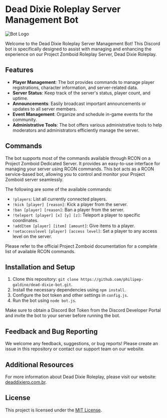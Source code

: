 # Dead Dixie Roleplay Server Management Bot

![Bot Logo](https://media.discordapp.net/attachments/1081222195763748885/1099838279337136259/image.png?width=1203&height=662)

Welcome to the Dead Dixie Roleplay Server Management Bot! This Discord bot is specifically designed to assist with managing and enhancing the experience on our Project Zomboid Roleplay Server, Dead Dixie Roleplay.

## Features

- **Player Management**: The bot provides commands to manage player registrations, character information, and server-related data.
- **Server Status**: Keep track of the server's status, player count, and uptime.
- **Announcements**: Easily broadcast important announcements or updates to all server members.
- **Event Management**: Organize and schedule in-game events for the community.
- **Administrative Tools**: The bot offers various administrative tools to help moderators and administrators efficiently manage the server.

## Commands

The bot supports most of the commands available through RCON on a Project Zomboid Dedicated Server. It provides an easy-to-use interface for managing your server using RCON commands. This bot acts as a RCON service-based bot, allowing you to control and monitor your Project Zomboid server seamlessly.

The following are some of the available commands:

- `!players`: List all currently connected players.
- `!kick [player] [reason]`: Kick a player from the server.
- `!ban [player] [reason]`: Ban a player from the server.
- `!teleport [player] [x] [y] [z]`: Teleport a player to specific coordinates.
- `!addItem [player] [item] [amount]`: Give items to a player.
- `!setaccesslevel [player] [access level]`: Set a player to any access level on the server.


Please refer to the official Project Zomboid documentation for a complete list of available RCON commands.

## Installation and Setup

1. Clone this repository: `git clone https://github.com/philipep-galdino/dead-dixie-bot.git`.
2. Install the necessary dependencies using `npm install`.
3. Configure the bot token and other settings in `config.js`.
4. Run the bot using `node bot.js`.

Make sure to obtain a Discord Bot Token from the Discord Developer Portal and invite the bot to your server before running the bot.

## Feedback and Bug Reporting

We welcome any feedback, suggestions, or bug reports! Please create an issue in this repository or contact our support team on our website.

## Additional Resources

For more information about Dead Dixie Roleplay, please visit our website: [deaddixierp.com.br](https://deaddixierp.com.br/).

## License

This project is licensed under the [MIT License](LICENSE).

